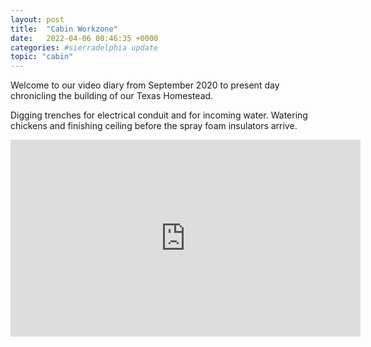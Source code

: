 ```yaml
---
layout: post
title:  "Cabin Workzone"
date:   2022-04-06 00:46:35 +0000
categories: #sierradelphia update
topic: "cabin"
---
```

Welcome to our video diary from September 2020 to present day chronicling the building of our Texas Homestead.

Digging trenches for electrical conduit and for incoming water. Watering chickens and finishing ceiling before the spray foam insulators arrive.

<iframe width="560" height="315" src="https://www.youtube.com/embed/NDT9usmpoAc" title="YouTube video player" frameborder="0" allow="accelerometer; autoplay; clipboard-write; encrypted-media; gyroscope; picture-in-picture" allowfullscreen></iframe>
